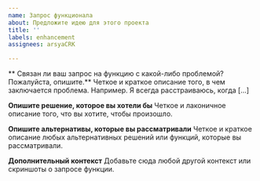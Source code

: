 ```yaml
---
name: Запрос функционала
about: Предложите идею для этого проекта
title: ''
labels: enhancement
assignees: arsyaCRK

---
```


** Связан ли ваш запрос на функцию с какой-либо проблемой? Пожалуйста, опишите.**
Четкое и краткое описание того, в чем заключается проблема. Например. Я всегда расстраиваюсь, когда [...]

**Опишите решение, которое вы хотели бы**
Четкое и лаконичное описание того, что вы хотите, чтобы произошло.

**Опишите альтернативы, которые вы рассматривали**
Четкое и краткое описание любых альтернативных решений или функций, которые вы рассматривали.

**Дополнительный контекст**
Добавьте сюда любой другой контекст или скриншоты о запросе функции.
